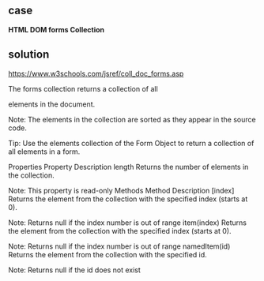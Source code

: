 ## case

**HTML DOM forms Collection**

## solution

https://www.w3schools.com/jsref/coll_doc_forms.asp

The forms collection returns a collection of all <form> elements in the document.

Note: The elements in the collection are sorted as they appear in the source code.

Tip: Use the elements collection of the Form Object to return a collection of all elements in a form.

Properties
Property	Description
length	Returns the number of <form> elements in the collection.

Note: This property is read-only
Methods
Method	Description
[index]	Returns the <form> element from the collection with the specified index (starts at 0).

Note: Returns null if the index number is out of range
item(index)	Returns the <form> element from the collection with the specified index (starts at 0).

Note: Returns null if the index number is out of range
namedItem(id)	Returns the <form> element from the collection with the specified id.

Note: Returns null if the id does not exist
